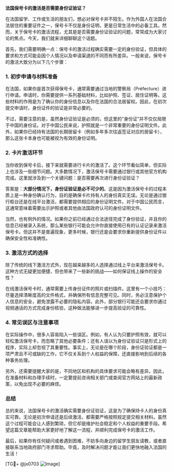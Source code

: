 **法国保号卡的激活是否需要身份证验证？**

在法国留学、工作或生活的朋友们，想必对保号卡并不陌生。作为外国人在法国合法居住的重要证件之一，保号卡不仅是身份证明，更是日常生活中的必备工具。然而，关于保号卡的激活流程，尤其是是否需要身份证验证的问题，常常成为大家讨论的焦点。今天，我们就来详细聊聊这个话题。

首先，我们需要明确一点：保号卡的激活过程确实需要一定的身份验证，但具体的要求和方式可能会因个人情况以及申请渠道的不同而有所差异。一般来说，保号卡的激活大致分为以下几个步骤：

### 1. 初步申请与材料准备

在法国，如果你是首次获得保号卡，通常需要通过当地的警察局（Préfecture）进行申请。申请时，你需要提供一系列基础材料，比如护照、签证、居住证明等。这些材料的作用是为了确认你的身份信息以及你在法国的合法居留权。因此，在初次提交申请时，身份证件的验证是非常必要的。

不过，需要注意的是，虽然身份证验证是必须的，但这里的“身份证”并不仅仅局限于中国的身份证。对于中国公民来说，护照就是一个非常重要的身份证明文件。此外，如果你已经持有法国的长期居留卡（例如多年多次往返签证对应的居留卡），那么这张卡本身也可能被视为有效的身份证明。

### 2. 卡片激活环节

当你收到保号卡后，接下来就需要进行卡片的激活了。这个环节看似简单，但实际上也涉及一些细节问题。大多数情况下，激活保号卡需要通过银行或其他官方机构完成。这里就涉及到一个关键问题：是否需要再次进行身份证验证？

答案是：**大部分情况下，身份证验证是必不可少的**。这是因为激活保号卡的过程本质上是一种身份确认行为，目的是确保卡片持有人的身份真实无误。无论是通过银行柜台还是在线平台激活，都需要提供相应的身份证明文件。对于中国公民而言，这通常意味着需要出示护照或者其他由法国政府认可的身份证明文件。

当然，也有例外的情况。如果你之前已经通过合法途径完成了身份验证，并且你的信息已经被录入系统，那么某些银行可能会允许你直接使用已有的认证记录来激活保号卡。但这并不是普遍现象，更多时候，银行还是会要求你重新提供身份证件以确保安全性和准确性。

### 3. 激活方式的选择

除了传统的线下激活方式外，现在越来越多的人选择通过线上平台来激活保号卡。这种方式无疑更加便捷，但也带来了一些新的挑战——如何保证线上操作的安全性？

在线激活保号卡时，通常需要上传身份证件的照片或扫描件。这里有一个小技巧：尽量选择清晰度高的文件格式，并确保所有信息完整可见。同时，务必注意保护个人信息的安全，避免泄露不必要的隐私内容。此外，部分银行可能还会要求你通过视频通话的方式完成身份核验，这种做法能够进一步提高验证的可靠性。

### 4. 常见误区与注意事项

在实际操作中，很多人容易陷入一些误区。例如，有人认为只要护照有效，就可以轻松激活保号卡，而忽略了其他必要条件；还有人误以为身份证验证只是形式上的程序，实际上却忽视了其重要性。事实上，无论是在哪个阶段，身份证验证都是一项严肃且不可或缺的工作，它不仅关系到个人权益的保障，还直接影响到后续的各种事务处理。

另外，还需要提醒大家的是，不同地区和机构的具体要求可能会略有差异。因此，在准备材料和办理手续时，一定要提前咨询相关部门或查阅官方网站上的最新政策，以免出现不必要的麻烦。

### 总结

总的来说，法国保号卡的激活确实需要身份证验证，这是为了确保持卡人的身份真实可靠。无论是初次申请还是后续激活，都需要严格按照规定提交相关材料。虽然这个过程可能会让人感到繁琐，但它却是维护社会稳定和个人权益的重要手段。希望这篇文章能帮助大家更好地了解这一流程，并顺利完成保号卡的激活工作。

最后，如果你有任何疑问或者遇到困难，不妨多向身边的留学生朋友请教，或者直接联系当地政府部门寻求帮助。毕竟，及时解决问题才能让我们更快地融入法国的生活！

[TG💪+ @jx0703 ![Image](https://github.com/user-attachments/assets/dbca1d08-cadb-493c-b0ec-ad6f7a83f270)]